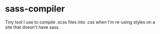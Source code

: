 # sass-compiler
Tiny tool I use to compile .scss files into .css when I'm re-using styles on a site that doesn't have sass.
